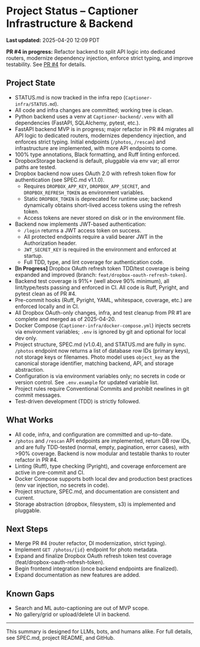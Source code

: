 # Project Status – Captioner Infrastructure & Backend

**Last updated:** 2025-04-20 12:09 PDT

**PR #4 in progress:** Refactor backend to split API logic into dedicated routers, modernize dependency injection, enforce strict typing, and improve testability. See [PR #4](https://github.com/jefferyharrell/Captioner-backend/pull/4) for details.

## Project State

- STATUS.md is now tracked in the infra repo (`Captioner-infra/STATUS.md`).
- All code and infra changes are committed; working tree is clean.
- Python backend uses a venv at `Captioner-backend/.venv` with all dependencies (FastAPI, SQLAlchemy, pytest, etc.).
- FastAPI backend MVP is in progress; major refactor in PR #4 migrates all API logic to dedicated routers, modernizes dependency injection, and enforces strict typing. Initial endpoints (`/photos`, `/rescan`) and infrastructure are implemented, with more API endpoints to come.
- 100% type annotations, Black formatting, and Ruff linting enforced.
- DropboxStorage backend is default, pluggable via env var; all error paths are tested.
- Dropbox backend now uses OAuth 2.0 with refresh token flow for authentication (see SPEC.md v1.1.0).
    - Requires `DROPBOX_APP_KEY`, `DROPBOX_APP_SECRET`, and `DROPBOX_REFRESH_TOKEN` as environment variables.
    - Static `DROPBOX_TOKEN` is deprecated for runtime use; backend dynamically obtains short-lived access tokens using the refresh token.
    - Access tokens are never stored on disk or in the environment file.
- Backend now implements JWT-based authentication:
    - `/login` returns a JWT access token on success.
    - All protected endpoints require a valid bearer JWT in the Authorization header.
    - `JWT_SECRET_KEY` is required in the environment and enforced at startup.
    - Full TDD, type, and lint coverage for authentication code.
- **[In Progress]** Dropbox OAuth refresh token TDD/test coverage is being expanded and improved (branch: `feat/dropbox-oauth-refresh-token`).
- Backend test coverage is 91%+ (well above 90% minimum), all lint/type/tests passing and enforced in CI. All code is Ruff, Pyright, and pytest clean as of PR #4.
- Pre-commit hooks (Ruff, Pyright, YAML, whitespace, coverage, etc.) are enforced locally and in CI.
- All Dropbox OAuth-only changes, infra, and test cleanup from PR #1 are complete and merged as of 2025-04-20.
- Docker Compose (`Captioner-infra/docker-compose.yml`) injects secrets via environment variables; `.env` is ignored by git and optional for local dev only.
- Project structure, SPEC.md (v1.0.4), and STATUS.md are fully in sync. `/photos` endpoint now returns a list of database row IDs (primary keys), not storage keys or filenames. Photo model uses `object_key` as the canonical storage identifier, matching backend, API, and storage abstraction.
- Configuration is via environment variables only; no secrets in code or version control. See `.env.example` for updated variable list.
- Project rules require Conventional Commits and prohibit newlines in git commit messages.
- Test-driven development (TDD) is strictly followed.

## What Works

- All code, infra, and configuration are committed and up-to-date.
- `/photos` and `/rescan` API endpoints are implemented, return DB row IDs, and are fully TDD-tested (normal, empty, pagination, error cases), with >90% coverage. Backend is now modular and testable thanks to router refactor in PR #4.
- Linting (Ruff), type checking (Pyright), and coverage enforcement are active in pre-commit and CI.
- Docker Compose supports both local dev and production best practices (env var injection, no secrets in code).
- Project structure, SPEC.md, and documentation are consistent and current.
- Storage abstraction (dropbox, filesystem, s3) is implemented and pluggable.

## Next Steps

- Merge PR #4 (router refactor, DI modernization, strict typing).
- Implement `GET /photos/{id}` endpoint for photo metadata.
- Expand and finalize Dropbox OAuth refresh token test coverage (feat/dropbox-oauth-refresh-token).
- Begin frontend integration (once backend endpoints are finalized).
- Expand documentation as new features are added.

## Known Gaps

- Search and ML auto-captioning are out of MVP scope.
- No gallery/grid or upload/delete UI in backend.

---

This summary is designed for LLMs, bots, and humans alike. For full details, see SPEC.md, project README, and GitHub.
